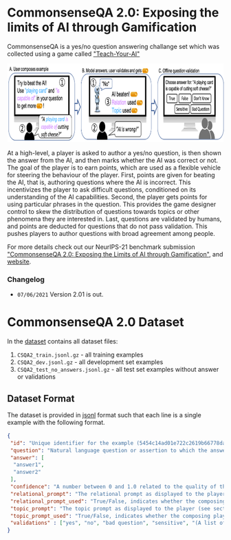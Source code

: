 # CommonsenseQA 2.0: Exposing the limits of AI through Gamification

CommonsenseQA is a yes/no question answering challange set which was collected using a game called ["Teach-Your-AI"](https://teach-your-ai.apps.allenai.org/)

<center>
    <a href="https://allenai.github.io/csqa2/figures/intro.png"> 
        <img src="figures/intro.png" height="182">
      </a>
</center>

At a high-level, a player is asked to author a yes/no question, is then shown the answer from the AI, and then marks whether the AI was correct or not. The goal of the player is to earn points, which are used as a flexible vehicle for steering the behaviour of the player. First, points are given for beating the AI, that is, authoring questions where the AI is incorrect. This incentivizes the player to ask difficult questions, conditioned on its understanding of the AI capabilities. Second, the player gets points for using particular phrases in the question. This provides the game designer control to skew the distribution of questions towards topics or other phenomena they are interested in. Last, questions are validated by humans, and points are deducted for questions that do not pass validation. This pushes players to author questions with broad agreement among people. 

For more details check out our NeurIPS-21 benchmark submission
 ["CommonsenseQA 2.0: Exposing the Limits of AI through Gamification"](https://openreview.net/forum?id=qF7FlUT5dxa&referrer=%5BAuthor%20Console%5D(%2Fgroup%3Fid%3DNeurIPS.cc%2F2021%2FTrack%2FDatasets_and_Benchmarks%2FRound1%2FAuthors%23your-submissions)),
and [website](https://allenai.github.io/csqa2/).

### Changelog

- `07/06/2021` Version 2.01 is out.

# CommonsenseQA 2.0 Dataset

In the [dataset](https://github.com/allenai/csqa2/tree/master/dataset) contains all dataset files:

1) `CSQA2_train.jsonl.gz` - all training examples
2) `CSQA2_dev.jsonl.gz` - all development set examples
3) `CSQA2_test_no_answers.jsonl.gz` - all test set examples without answer or validations

## Dataset Format

The dataset is provided in [jsonl](https://jsonlines.org/) format such that each line is a single example with the following format.

```json
{
 "id": "Unique identifier for the example (5454c14ad01e722c2619b66778daa98b)",
 "question": "Natural language question or assertion to which the answer is yes or no (for assertions: yes is considered true, and no is considered false)",
 "answer": [
  "answer1",
  "answer2"
 ],
 "confidence": "A number between 0 and 1.0 related to the quality of the question as produced by the Automatic question verification model (see section 2.2 in the main paper)",
 "relational_prompt": "The relational prompt as displayed to the player (see section 2.1 in the main paper for details)",
 "relational_prompt_used": "True/False, indicates whether the composing player has chosen to use the relational prompt",
 "topic_prompt": "The topic prompt as displayed to the player (see section 2.1 in the main paper for details)",
 "topic_prompt_used": "True/False, indicates whether the composing player has chosen to use the topic prompt",
 "validations" : ["yes", "no", "bad question", "sensitive", "(A list of player validations for the question that can take the values)"] 
}
```